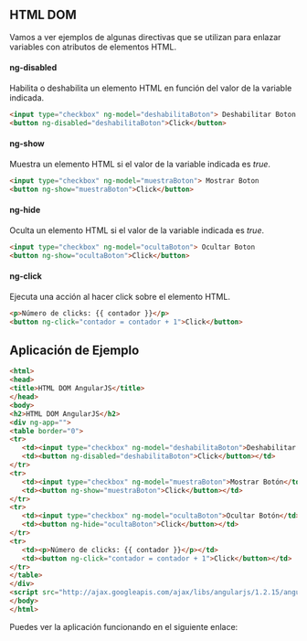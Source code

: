 ## HTML DOM ##
Vamos a ver ejemplos de algunas directivas que se utilizan para enlazar variables con atributos de elementos HTML.

#### ng-disabled ####
Habilita o deshabilita un elemento HTML en función del valor de la variable indicada.
```HTML
<input type="checkbox" ng-model="deshabilitaBoton"> Deshabilitar Boton
<button ng-disabled="deshabilitaBoton">Click</button>
````

#### ng-show ####
Muestra un elemento HTML si el valor de la variable indicada es *true*.
```HTML
<input type="checkbox" ng-model="muestraBoton"> Mostrar Boton
<button ng-show="muestraBoton">Click</button>
```

#### ng-hide ####
Oculta un elemento HTML si el valor de la variable indicada es *true*.
```HTML
<input type="checkbox" ng-model="ocultaBoton"> Ocultar Boton
<button ng-show="ocultaBoton">Click</button>
```

#### ng-click ####
Ejecuta una acción al hacer click sobre el elemento HTML.
```HTML
<p>Número de clicks: {{ contador }}</p>
<button ng-click="contador = contador + 1">Click</button>
```

## Aplicación de Ejemplo ##
```HTML
<html>
<head>
<title>HTML DOM AngularJS</title>
</head>
<body>
<h2>HTML DOM AngularJS</h2>
<div ng-app="">
<table border="0">
<tr>
   <td><input type="checkbox" ng-model="deshabilitaBoton">Deshabilitar Botón</td>
   <td><button ng-disabled="deshabilitaBoton">Click</button></td>
</tr>
<tr>
   <td><input type="checkbox" ng-model="muestraBoton">Mostrar Botón</td>
   <td><button ng-show="muestraBoton">Click</button></td>
</tr>
<tr>
   <td><input type="checkbox" ng-model="ocultaBoton">Ocultar Botón</td>
   <td><button ng-hide="ocultaBoton">Click</button></td>
</tr>
<tr>
   <td><p>Número de clicks: {{ contador }}</p></td>
   <td><button ng-click="contador = contador + 1">Click</button></td>
</tr>
</table>
</div>
<script src="http://ajax.googleapis.com/ajax/libs/angularjs/1.2.15/angular.min.js"></script>
</body>
</html>
```
Puedes ver la aplicación funcionando en el siguiente enlace: